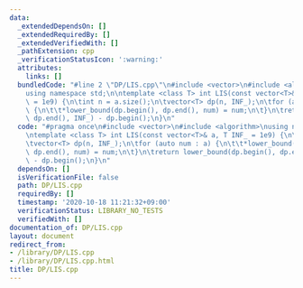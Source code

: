 ```yaml
---
data:
  _extendedDependsOn: []
  _extendedRequiredBy: []
  _extendedVerifiedWith: []
  _pathExtension: cpp
  _verificationStatusIcon: ':warning:'
  attributes:
    links: []
  bundledCode: "#line 2 \"DP/LIS.cpp\"\n#include <vector>\n#include <algorithm>\n\
    using namespace std;\n\ntemplate <class T> int LIS(const vector<T>& a, T INF_\
    \ = 1e9) {\n\tint n = a.size();\n\tvector<T> dp(n, INF_);\n\tfor (auto num : a)\
    \ {\n\t\t*lower_bound(dp.begin(), dp.end(), num) = num;\n\t}\n\treturn lower_bound(dp.begin(),\
    \ dp.end(), INF_) - dp.begin();\n}\n"
  code: "#pragma once\n#include <vector>\n#include <algorithm>\nusing namespace std;\n\
    \ntemplate <class T> int LIS(const vector<T>& a, T INF_ = 1e9) {\n\tint n = a.size();\n\
    \tvector<T> dp(n, INF_);\n\tfor (auto num : a) {\n\t\t*lower_bound(dp.begin(),\
    \ dp.end(), num) = num;\n\t}\n\treturn lower_bound(dp.begin(), dp.end(), INF_)\
    \ - dp.begin();\n}\n"
  dependsOn: []
  isVerificationFile: false
  path: DP/LIS.cpp
  requiredBy: []
  timestamp: '2020-10-18 11:21:32+09:00'
  verificationStatus: LIBRARY_NO_TESTS
  verifiedWith: []
documentation_of: DP/LIS.cpp
layout: document
redirect_from:
- /library/DP/LIS.cpp
- /library/DP/LIS.cpp.html
title: DP/LIS.cpp
---
```

